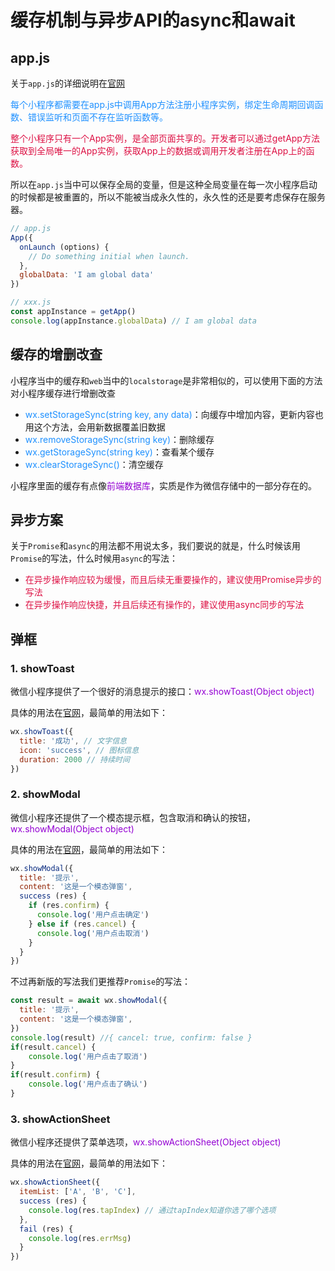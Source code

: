 # 缓存机制与异步API的async和await

## app.js
关于`app.js`的详细说明在[官网](https://developers.weixin.qq.com/miniprogram/dev/reference/api/App.html)

<font color=#1E90FF>每个小程序都需要在app.js中调用App方法注册小程序实例，绑定生命周期回调函数、错误监听和页面不存在监听函数等。</font>

<font color=#DD1144>整个小程序只有一个App实例，是全部页面共享的。开发者可以通过getApp方法获取到全局唯一的App实例，获取App上的数据或调用开发者注册在App上的函数。</font>

所以在`app.js`当中可以保存全局的变量，但是这种全局变量在每一次小程序启动的时候都是被重置的，所以不能被当成永久性的，永久性的还是要考虑保存在服务器。
```javascript
// app.js
App({
  onLaunch (options) {
    // Do something initial when launch.
  },
  globalData: 'I am global data'
})

// xxx.js
const appInstance = getApp()
console.log(appInstance.globalData) // I am global data
```

## 缓存的增删改查
小程序当中的缓存和`web`当中的`localstorage`是非常相似的，可以使用下面的方法对小程序缓存进行增删改查
+ <font color=#1E90FF>wx.setStorageSync(string key, any data)</font>：向缓存中增加内容，更新内容也用这个方法，会用新数据覆盖旧数据
+ <font color=#1E90FF>wx.removeStorageSync(string key)</font>：删除缓存
+ <font color=#1E90FF>wx.getStorageSync(string key)</font>：查看某个缓存
+ <font color=#1E90FF>wx.clearStorageSync()</font>：清空缓存

小程序里面的缓存有点像<font color=#9400D3>前端数据库</font>，实质是作为微信存储中的一部分存在的。

## 异步方案
关于`Promise`和`async`的用法都不用说太多，我们要说的就是，什么时候该用`Promise`的写法，什么时候用`async`的写法：

+ <font color=#DD1144>在异步操作响应较为缓慢，而且后续无重要操作的，建议使用Promise异步的写法</font>
+ <font color=#DD1144>在异步操作响应快捷，并且后续还有操作的，建议使用async同步的写法</font>


## 弹框
### 1. showToast
微信小程序提供了一个很好的消息提示的接口：<font color=#9400D3>wx.showToast(Object object)</font>

具体的用法在[官网](https://developers.weixin.qq.com/miniprogram/dev/api/ui/interaction/wx.showToast.html)，最简单的用法如下：
```javascript
wx.showToast({
  title: '成功', // 文字信息
  icon: 'success', // 图标信息
  duration: 2000 // 持续时间
})
```

### 2. showModal
微信小程序还提供了一个模态提示框，包含取消和确认的按钮，<font color=#9400D3>wx.showModal(Object object)</font>

具体的用法在[官网](https://developers.weixin.qq.com/miniprogram/dev/api/ui/interaction/wx.showModal.html)，最简单的用法如下：
```javascript
wx.showModal({
  title: '提示',
  content: '这是一个模态弹窗',
  success (res) {
    if (res.confirm) {
      console.log('用户点击确定')
    } else if (res.cancel) {
      console.log('用户点击取消')
    }
  }
})
```

不过再新版的写法我们更推荐`Promise`的写法：
```javascript
const result = await wx.showModal({
  title: '提示',
  content: '这是一个模态弹窗',
})
console.log(result) //{ cancel: true, confirm: false }
if(result.cancel) {
	console.log('用户点击了取消')
}
if(result.confirm) {
	console.log('用户点击了确认')
}

```

### 3. showActionSheet
微信小程序还提供了菜单选项，<font color=#9400D3>wx.showActionSheet(Object object)</font>

具体的用法在[官网](https://developers.weixin.qq.com/miniprogram/dev/api/ui/interaction/wx.showActionSheet.html)，最简单的用法如下：
```javascript
wx.showActionSheet({
  itemList: ['A', 'B', 'C'],
  success (res) {
    console.log(res.tapIndex) // 通过tapIndex知道你选了哪个选项
  },
  fail (res) {
    console.log(res.errMsg)
  }
})
```

